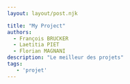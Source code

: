 ```yaml
---
layout: layout/post.njk

title: "My Project"
authors:
  - François BRUCKER
  - Laetitia PIET
  - Florian MAGNANI
description: "Le meilleur des projets"
tags:
   - 'projet'
---
```


